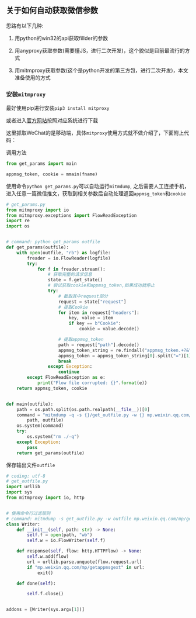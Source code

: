 ## 关于如何自动获取微信参数

思路有以下几种:

1. 用python的win32的api获取fillder的参数

2. 用anyproxy获取参数(需要懂JS，进行二次开发)，这个貌似是目前最流行的方式

3. 用mitmproxy获取参数(这个是python开发的第三方包，进行二次开发)，本文准备使用的方式

### 安装`mitmproxy`

最好使用pip进行安装`pip3 install mitproxy`

或者进入[官方网站](https://github.com/mitmproxy/mitmproxy/releases)按照对应系统进行下载

这里抓取WeChat的是移动端，具体`mitproxy`使用方式就不做介绍了，下面附上代码：

调用方法

```python
from get_params import main

appmsg_token, cookie = mmain(fname)
```

使用命令`python get_params.py`可以自动运行`mitmdump`, 之后需要人工连接手机，进入任意一篇微信推文，获取到相关参数后自动处理返回`appmsg_token`和`cookie`

```python
# get_params.py
from mitmproxy import io
from mitmproxy.exceptions import FlowReadException
import re
import os


# command: python get_params outfile
def get_params(outfile):
    with open(outfile, "rb") as logfile:
        freader = io.FlowReader(logfile)
        try:
            for f in freader.stream():
                # 获取完整的请求信息
                state = f.get_state()
                # 尝试获取cookie和appmsg_token,如果成功就停止
                try:
                    # 截取其中request部分
                    request = state["request"]
                    # 提取Cookie
                    for item in request["headers"]:
                        key, value = item
                        if key == b"Cookie":
                            cookie = value.decode()

                    # 提取appmsg_token
                    path = request["path"].decode()
                    appmsg_token_string = re.findall("appmsg_token.+?&", path)
                    appmsg_token = appmsg_token_string[0].split("=")[1][:-1]
                    break
                except Exception:
                    continue
        except FlowReadException as e:
            print("Flow file corrupted: {}".format(e))
    return appmsg_token, cookie


def main(outfile):
    path = os.path.split(os.path.realpath(__file__))[0]
    command = "mitmdump -q -s {}/get_outfile.py -w {} mp.weixin.qq.com/mp/getappmsgext".format(
        path, outfile)
    os.system(command)
    try:
        os.system("rm ./-q")
    except Exception:
        pass
    return get_params(outfile)
```

保存输出文件`outfile`

```python
# coding: utf-8
# get_outfile.py
import urllib
import sys
from mitmproxy import io, http


# 使用命令行过滤规则
# command: mitmdump -s get_outfile.py -w outfile mp.weixin.qq.com/mp/getappmsgext
class Writer:
    def __init__(self, path: str) -> None:
        self.f = open(path, "wb")
        self.w = io.FlowWriter(self.f)

    def response(self, flow: http.HTTPFlow) -> None:
        self.w.add(flow)
        url = urllib.parse.unquote(flow.request.url)
        if "mp.weixin.qq.com/mp/getappmsgext" in url:
            exit()

    def done(self):

        self.f.close()


addons = [Writer(sys.argv[1])]
```

